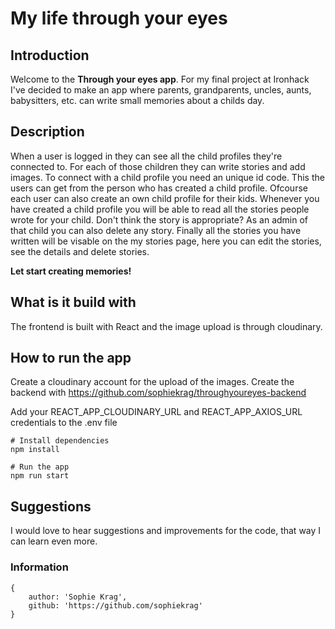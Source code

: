 # My life through your eyes

## Introduction
Welcome to the **Through your eyes app**.
For my final project at Ironhack I've decided to make an app where parents, grandparents, uncles, aunts, babysitters, etc. can write small memories about a childs day.

## Description
When a user is logged in they can see all the child profiles they're connected to. For each of those children they can write stories and add images. 
To connect with a child profile you need an unique id code. This the users can get from the person who has created a child profile. Ofcourse each user can also create an own child profile for their kids. Whenever you have created a child profile you will be able to read all the stories people wrote for your child. Don't think the story is appropriate? As an admin of that child you can also delete any story.
Finally all the stories you have written will be visable on the my stories page, here you can edit the stories, see the details and delete stories.

**Let start creating memories!**

## What is it build with
The frontend is built with React and the image upload is through cloudinary.

## How to run the app
Create a cloudinary account for the upload of the images.
Create the backend with https://github.com/sophiekrag/throughyoureyes-backend

Add your REACT_APP_CLOUDINARY_URL and REACT_APP_AXIOS_URL credentials to the .env file

```
# Install dependencies
npm install

# Run the app
npm run start

```

## Suggestions
I would love to hear suggestions and improvements for the code, that way I can learn even more.

### Information
```
{
    author: 'Sophie Krag',
    github: 'https://github.com/sophiekrag'
}
```